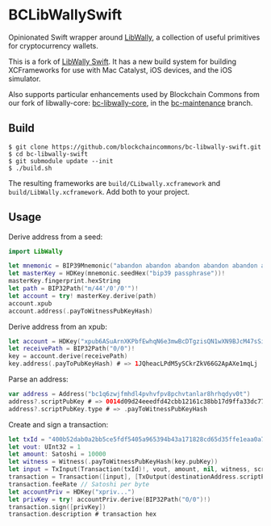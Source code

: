 # BCLibWallySwift

Opinionated Swift wrapper around [LibWally](https://github.com/ElementsProject/libwally-core), a collection of useful primitives for cryptocurrency wallets.

This is a fork of [LibWally Swift](https://github.com/blockchain/libwally-swift). It has a new build system for building XCFrameworks for use with Mac Catalyst, iOS devices, and the iOS simulator.

Also supports particular enhancements used by Blockchain Commons from our fork of libwally-core: [bc-libwally-core](https://github.com/blockchaincommons/bc-libwally-core), in the [bc-maintenance](https://github.com/BlockchainCommons/bc-libwally-core/tree/bc-maintenance) branch.

## Build

```
$ git clone https://github.com/blockchaincommons/bc-libwally-swift.git
$ cd bc-libwally-swift
$ git submodule update --init
$ ./build.sh
```

The resulting frameworks are `build/CLibwally.xcframework` and `build/LibWally.xcframework`. Add both to your project.

## Usage

Derive address from a seed:

```swift
import LibWally

let mnemonic = BIP39Mnemonic("abandon abandon abandon abandon abandon abandon abandon abandon abandon abandon abandon about")
let masterKey = HDKey(mnemonic.seedHex("bip39 passphrase"))!
masterKey.fingerprint.hexString
let path = BIP32Path("m/44'/0'/0'")!
let account = try! masterKey.derive(path)
account.xpub
account.address(.payToWitnessPubKeyHash)
```

Derive address from an xpub:

```swift
let account = HDKey("xpub6ASuArnXKPbfEwhqN6e3mwBcDTgzisQN1wXN9BJcM47sSikHjJf3UFHKkNAWbWMiGj7Wf5uMash7SyYq527Hqck2AxYysAA7xmALppuCkwQ")
let receivePath = BIP32Path("0/0")!
key = account.derive(receivePath)
key.address(.payToPubKeyHash) # => 1JQheacLPdM5ySCkrZkV66G2ApAXe1mqLj
```

Parse an address:

```swift
var address = Address("bc1q6zwjfmhdl4pvhvfpv8pchvtanlar8hrhqdyv0t")
address?.scriptPubKey # => 0014d09d24eeedfd42cbb12161c38bb17d9ffa33dc77
address?.scriptPubKey.type # => .payToWitnessPubKeyHash
```

Create and sign a transaction:

```swift
let txId = "400b52dab0a2bb5ce5fdf5405a965394b43a171828cd65d35ffe1eaa0a79a5c4"
let vout: UInt32 = 1
let amount: Satoshi = 10000
let witness = Witness(.payToWitnessPubKeyHash(key.pubKey))
let input = TxInput(Transaction(txId)!, vout, amount, nil, witness, scriptPubKey)!
transaction = Transaction([input], [TxOutput(destinationAddress.scriptPubKey, amount - 110)])
transaction.feeRate // Satoshi per byte
let accountPriv = HDKey("xpriv...")
let privKey = try! accountPriv.derive(BIP32Path("0/0")!)
transaction.sign([privKey])
transaction.description # transaction hex
```
